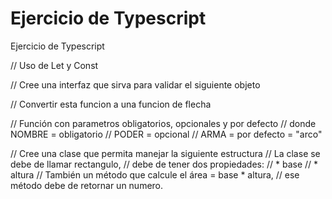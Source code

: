 # Ejercicio de Typescript
Ejercicio de Typescript

// Uso de Let y Const

// Cree una interfaz que sirva para validar el siguiente objeto

// Convertir esta funcion a una funcion de flecha

// Función con parametros obligatorios, opcionales y por defecto
// donde NOMBRE = obligatorio
//       PODER  = opcional
//       ARMA   = por defecto = "arco"


// Cree una clase que permita manejar la siguiente estructura
// La clase se debe de llamar rectangulo,
// debe de tener dos propiedades:
//   * base
//   * altura
// También un método que calcule el área  =  base * altura,
// ese método debe de retornar un numero.
